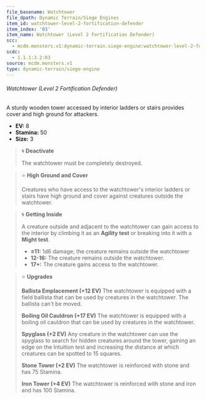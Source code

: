 ```yaml
---
file_basename: Watchtower
file_dpath: Dynamic Terrain/Siege Engines
item_id: watchtower-level-2-fortification-defender
item_index: '03'
item_name: Watchtower (Level 2 Fortification Defender)
scc:
  - mcdm.monsters.v1:dynamic-terrain.siege-engine:watchtower-level-2-fortification-defender
scdc:
  - 1.1.1:3.2:03
source: mcdm.monsters.v1
type: dynamic-terrain/siege-engine
---
```


###### Watchtower (Level 2 Fortification Defender)

A sturdy wooden tower accessed by interior ladders or stairs provides cover and high ground for attackers.

- **EV:** 8
- **Stamina:** 50
- **Size:** 3

<!-- -->
> 🌀 **Deactivate**
>
> The watchtower must be completely destroyed.

<!-- -->
> ⭐️ **High Ground and Cover**
>
> Creatures who have access to the watchtower's interior ladders or stairs have high ground and cover against creatures outside the watchtower.

<!-- -->
> 🌀 **Getting Inside**
>
> A creature outside and adjacent to the watchtower can gain access to the interior by climbing it as an **Agility test** or breaking into it with a **Might test**.
>
> - **≤11:** 1d6 damage; the creature remains outside the watchtower
> - **12-16:** The creature remains outside the watchtower.
> - **17+:** The creature gains access to the watchtower.

<!-- -->
> ⭐️ **Upgrades**
>
> **Ballista Emplacement (+12 EV)** The watchtower is equipped with a field ballista that can be used by creatures in the watchtower. The ballista can't be moved.
>
> **Boiling Oil Cauldron (+17 EV)** The watchtower is equipped with a boiling oil cauldron that can be used by creatures in the watchtower.
>
> **Spyglass (+2 EV)** Any creature in the watchtower can use the spyglass to search for hidden creatures around the tower, gaining an edge on the Intuition test and increasing the distance at which creatures can be spotted to 15 squares.
>
> **Stone Tower (+2 EV)** The watchtower is reinforced with stone and has 75 Stamina.
>
> **Iron Tower (+4 EV)** The watchtower is reinforced with stone and iron and has 100 Stamina.
